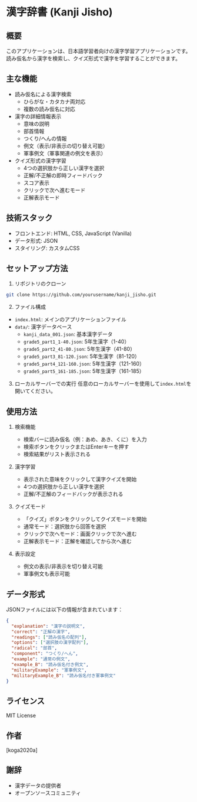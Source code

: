 # 漢字辞書 (Kanji Jisho)

## 概要
このアプリケーションは、日本語学習者向けの漢字学習アプリケーションです。読み仮名から漢字を検索し、クイズ形式で漢字を学習することができます。

## 主な機能
- 読み仮名による漢字検索
  - ひらがな・カタカナ両対応
  - 複数の読み仮名に対応
- 漢字の詳細情報表示
  - 意味の説明
  - 部首情報
  - つくり/へんの情報
  - 例文（表示/非表示の切り替え可能）
  - 軍事例文（軍事関連の例文を表示）
- クイズ形式の漢字学習
  - 4つの選択肢から正しい漢字を選択
  - 正解/不正解の即時フィードバック
  - スコア表示
  - クリックで次へ進むモード
  - 正解表示モード

## 技術スタック
- フロントエンド: HTML, CSS, JavaScript (Vanilla)
- データ形式: JSON
- スタイリング: カスタムCSS

## セットアップ方法
1. リポジトリのクローン
```bash
git clone https://github.com/yourusername/kanji_jisho.git
```

2. ファイル構成
- `index.html`: メインのアプリケーションファイル
- `data/`: 漢字データベース
  - `kanji_data_001.json`: 基本漢字データ
  - `grade5_part1_1-40.json`: 5年生漢字（1-40）
  - `grade5_part2_41-80.json`: 5年生漢字（41-80）
  - `grade5_part3_81-120.json`: 5年生漢字（81-120）
  - `grade5_part4_121-160.json`: 5年生漢字（121-160）
  - `grade5_part5_161-185.json`: 5年生漢字（161-185）

3. ローカルサーバーでの実行
任意のローカルサーバーを使用して`index.html`を開いてください。

## 使用方法
1. 検索機能
   - 検索バーに読み仮名（例：あめ、あき、くに）を入力
   - 検索ボタンをクリックまたはEnterキーを押す
   - 検索結果がリスト表示される

2. 漢字学習
   - 表示された意味をクリックして漢字クイズを開始
   - 4つの選択肢から正しい漢字を選択
   - 正解/不正解のフィードバックが表示される

3. クイズモード
   - 「クイズ」ボタンをクリックしてクイズモードを開始
   - 通常モード：選択肢から回答を選択
   - クリックで次へモード：画面クリックで次へ進む
   - 正解表示モード：正解を確認してから次へ進む

4. 表示設定
   - 例文の表示/非表示を切り替え可能
   - 軍事例文も表示可能

## データ形式
JSONファイルには以下の情報が含まれています：
```json
{
  "explanation": "漢字の説明文",
  "correct": "正解の漢字",
  "readings": ["読み仮名の配列"],
  "options": ["選択肢の漢字配列"],
  "radical": "部首",
  "component": "つくり/へん",
  "example": "通常の例文",
  "example_B": "読み仮名付き例文",
  "militaryExample": "軍事例文",
  "militaryExample_B": "読み仮名付き軍事例文"
}
```

## ライセンス
MIT License

## 作者
[koga2020a]

## 謝辞
- 漢字データの提供者
- オープンソースコミュニティ
